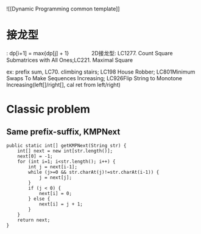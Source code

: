 ![[Dynamic Programming common template]]

# 接⻰型
: dp[i+1] = max{dp[j] + 1}               2D接龙型: LC1277. Count Square Submatrices with All Ones;LC221. Maximal Square

ex: prefix sum, LC70. climbing stairs; LC198 House Robber; LC801Minimum Swaps To Make Sequences Increasing; LC926Flip String to Monotone Increasing(left[]/right[], cal ret from left/right)

# Classic problem
## Same prefix-suffix, KMPNext
```
public static int[] getKMPNext(String str) {
	int[] next = new int[str.length()];
	next[0] = -1; 
	for (int i=1; i<str.length(); i++) {
		int j = next[i-1];
		while (j>=0 && str.charAt(j)!=str.charAt(i-1)) {
			j = next[j];
		}
		if (j < 0) {
			next[i] = 0;
		} else {
			next[i] = j + 1;
		}
	}
	return next;
}
```
